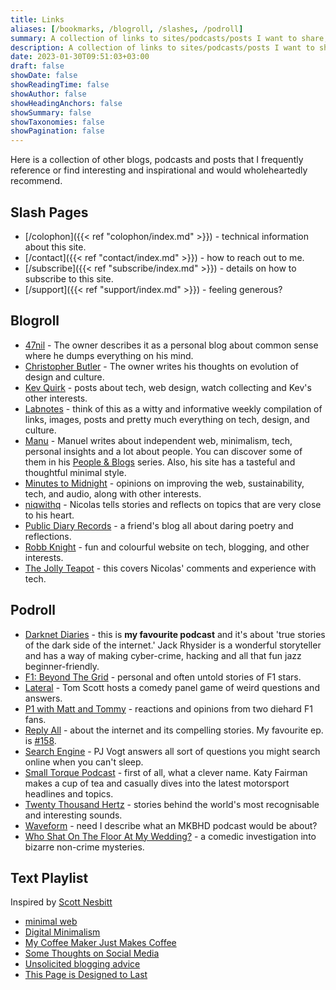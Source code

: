 ```yaml
---
title: Links
aliases: [/bookmarks, /blogroll, /slashes, /podroll]
summary: A collection of links to sites/podcasts/posts I want to share, and bookmark for future reference.
description: A collection of links to sites/podcasts/posts I want to share, and bookmark for future reference.
date: 2023-01-30T09:51:03+03:00
draft: false
showDate: false
showReadingTime: false
showAuthor: false
showHeadingAnchors: false
showSummary: false
showTaxonomies: false
showPagination: false
---
```


Here is a collection of other blogs, podcasts and posts that I frequently reference or find interesting and inspirational and would wholeheartedly recommend.

## Slash Pages

- [/colophon]({{< ref "colophon/index.md" >}}) - technical information about this site. 
- [/contact]({{< ref "contact/index.md" >}}) - how to reach out to me.
- [/subscribe]({{< ref "subscribe/index.md" >}}) - details on how to subscribe to this site.
- [/support]({{< ref "support/index.md" >}}) - feeling generous?

## Blogroll

- [47nil](https://47nil.com) - The owner describes it as a personal blog about common sense where he dumps everything on his mind.  
- [Christopher Butler](https://www.chrbutler.com/) - The owner writes his thoughts on evolution of design and culture.
- [Kev Quirk](https://kevquirk.com/) - posts about tech, web design, watch collecting and Kev's other interests.
- [Labnotes](https://labnotes.org/) - think of this as a witty and informative weekly compilation of links, images, posts and pretty much everything on tech, design, and culture.
- [Manu](https://manuelmoreale.com/) - Manuel writes about independent web, minimalism, tech, personal insights and a lot about people. You can discover some of them in his [People & Blogs](https://manuelmoreale.com/people-and-blogs) series. Also, his site has a tasteful and thoughtful minimal style.
- [Minutes to Midnight](https://minutestomidnight.co.uk/) - opinions on improving the web, sustainability, tech, and audio, along with other interests.
- [niqwithq](https://niqwithq.com) - Nicolas tells stories and reflects on topics that are very close to his heart.
- [Public Diary Records](https://iamrajab.blogspot.com/) - a friend's blog all about daring poetry and reflections.
- [Robb Knight](https://rknight.me) - fun and colourful website on tech, blogging, and other interests.
- [The Jolly Teapot](https://thejollyteapot.com/about) - this covers Nicolas' comments and experience with tech.

## Podroll

- [Darknet Diaries](https://darknetdiaries.com/) - this is **my favourite podcast** and it's about 'true stories of the dark side of the internet.' Jack Rhysider is a wonderful storyteller and has a way of making cyber-crime, hacking and all that fun jazz beginner-friendly.
- [F1: Beyond The Grid](https://audioboom.com/channel/beyond-the-grid) - personal and often untold stories of F1 stars.
- [Lateral](https://lateralcast.com/) - Tom Scott hosts a comedy panel game of weird questions and answers.
- [P1 with Matt and Tommy](https://lnk.to/p1podcast/) - reactions and opinions from two diehard F1 fans.
- [Reply All](https://gimletmedia.com/shows/reply-all/) - about the internet and its compelling stories. My favourite ep. is [#158](https://gimletmedia.com/shows/reply-all/o2h8bx/158-the-case-of-the-missing-hit/).
- [Search Engine](https://www.searchengine.show/) - PJ Vogt answers all sort of questions you might search online when you can't sleep.
- [Small Torque Podcast](https://podcasters.spotify.com/pod/show/katy-fairman/) - first of all, what a clever name. Katy Fairman makes a cup of tea and casually dives into the latest motorsport headlines and topics.
- [Twenty Thousand Hertz](https://www.20k.org/) - stories behind the world's most recognisable and interesting sounds.
- [Waveform](http://www.youtube.com/@Waveform) - need I describe what an MKBHD podcast would be about?
- [Who Shat On The Floor At My Wedding?](https://www.whoshatontheflooratmywedding.com/) - a comedic investigation into bizarre non-crime mysteries.

## Text Playlist

Inspired by [Scott Nesbitt](https://scottnesbitt.net/)

- [minimal web](https://mnmlist.com/w/)
- [Digital Minimalism](https://47nil.com/digital.html)
- [My Coffee Maker Just Makes Coffee](https://btxx.org/posts/one-thing/)
- [Some Thoughts on Social Media](https://chrishannah.me/some-thoughts-on-social-media-2021-sept/)
- [Unsolicited blogging advice](https://manuelmoreale.com/unsolicited-blogging-advice)
- [This Page is Designed to Last](https://jeffhuang.com/designed_to_last/)
